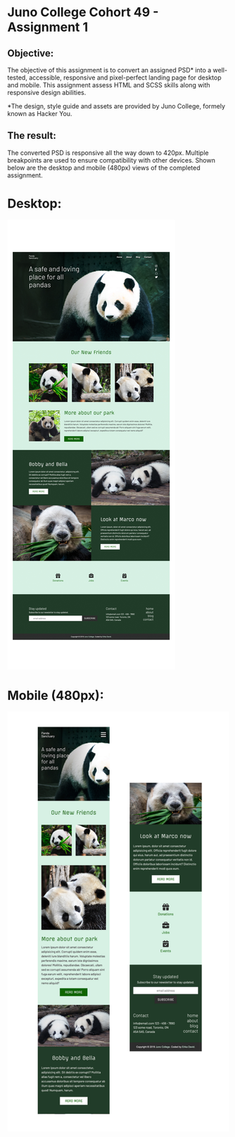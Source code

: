# Juno College Cohort 49 - Assignment 1

## Objective:

The objective of this assignment is to convert an assigned PSD* into a well-tested, accessible, responsive and pixel-perfect landing page for desktop and mobile. This assignment assess HTML and SCSS skills along with responsive design abilities. 

*The design, style guide and assets are provided by Juno College, formely known as Hacker You. 

## The result:

The converted PSD is responsive all the way down to 420px. Multiple breakpoints are used to ensure compatibility with other devices. Shown below are the desktop and mobile (480px) views of the completed assignment. 

# Desktop:

![](./yourImages/pandaSantuaryDesktop.jpg)

# Mobile (480px):

![](./yourImages/pandaSanctuaryMobile.jpg)













